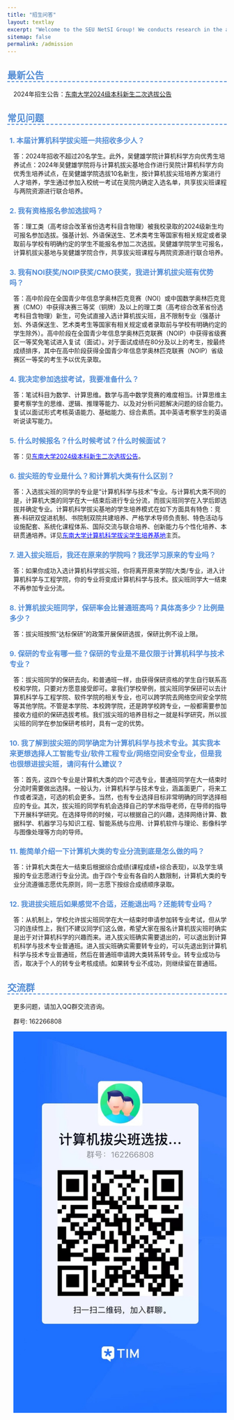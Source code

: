 ```yaml
---
title: "招生问答"
layout: textlay
excerpt: "Welcome to the SEU NetSI Group! We conducts research in the area of Internet of Things and Swarm Intelligence. Our goal is to provide theoretically sound analysis as well as build practically working systems."
sitemap: false
permalink: /admission
---
```


<style>
/* new styles added below*/
h2 {
    /*text-align: center;*/
    /*color: #ff6600;*/
    color: #548dd4;
    /*border-bottom: #ff6600 2px dashed;*/
    border-bottom: #548dd4 2px dashed;
}
h3, h4, h5, h6 {
    color: #548dd4;
    margin-bottom: 0;
    margin-left: 0.3em;
}
p {
    margin-left: 1em;
}
img {
    margin: auto;
    display: block;
    /*height: 20em;*/
}
</style>

## 最新公告

2024年招生公告：[东南大学2024级本科新生二次选拔公告](https://jwc.seu.edu.cn/2024/0703/c21676a496343/page.htm)


## 常见问题

### 1. 本届计算机科学拔尖班一共招收多少人？

答：2024年招收不超过20名学生。此外，吴健雄学院计算机科学方向优秀生培养试点：2024年吴健雄学院将与计算机拔尖基地合作进行吴院计算机科学方向优秀生培养试点，在吴健雄学院选拔10名新生，按计算机拔尖班培养方案进行人才培养，学生通过参加入校统一考试在吴院内确定入选名单，共享拔尖班课程与两院资源进行联合培养。

### 2. 我有资格报名参加选拔吗？

答：理工类（高考综合改革省份选考科目含物理）被我校录取的2024级新生均可报名参加选拔。强基计划、外语保送生、艺术类考生等国家有相关规定或者录取前与学校有明确约定的学生不能报名参加二次选拔。吴健雄学院学生可报名，计算机拔尖基地与吴健雄学院合作，共享拔尖班课程与两院资源进行联合培养。

### 3. 我有NOI获奖/NOIP获奖/CMO获奖，我进计算机拔尖班有优势吗？

答：高中阶段在全国青少年信息学奥林匹克竞赛（NOI）或中国数学奥林匹克竞赛（CMO）中获得决赛三等奖（铜牌）及以上的理工类（高考综合改革省份选考科目含物理）新生，可免试直接入选计算机拔尖班，且不限制专业（强基计划、外语保送生、艺术类考生等国家有相关规定或者录取前与学校有明确约定的学生除外）。高中阶段在全国青少年信息学奥林匹克联赛（NOIP）中获得省级赛区一等奖免笔试进入复试（面试）。对于面试成绩在80分及以上的考生，按最终成绩排序，其中在高中阶段获得全国青少年信息学奥林匹克联赛（NOIP）省级赛区一等奖的考生予以优先录取。

### 4. 我决定参加选拔考试，我要准备什么？

答：笔试科目为数学、计算思维。数学与高中数学竞赛的难度相当。计算思维主要考察学生的思维、逻辑、推理等能力、以及对分析问题解决问题的综合能力。复试以面试形式考核英语能力、基础能力、综合素质。其中英语考察学生的英语听说读写能力。

### 5. 什么时候报名？什么时候考试？什么时候面试？

答：见<a href="https://jwc.seu.edu.cn/2024/0703/c21676a496343/page.htm"><span style="color:blue;">东南大学2024级本科新生二次选拔公告</span></a>。

### 6. 拔尖班的专业是什么？和计算机大类有什么区别？

答：入选拔尖班的同学的专业是“计算机科学与技术”专业。与计算机大类不同的是，计算机大类的同学在大一结束后进行专业分流，而拔尖班同学在入学后即选拔并确定专业。计算机科学拔尖基地的学生培养模式在如下方面具有特色：竞赛-科研双促进机制、书院制双院共建培养、严格学术导师负责制、特色活动与设施配套、系统化课程体系、国际交流与联合培养、创新能力与个性化培养、本研贯通培养。详见<a href="https://cs.seu.edu.cn/49434/list.htm"><span style="color:blue;">东南大学计算机科学拔尖学生培养基地</span></a>主页。

### 7. 进入拔尖班后，我还在原来的学院吗？我还学习原来的专业吗？

答：如果你成功入选计算机科学拔尖班，你将离开原来学院/大类/专业，进入计算机科学与工程学院，你的专业将变成计算机科学与技术。拔尖班同学大一结束不再参加专业分流。

### 8. 计算机拔尖班同学，保研率会比普通班高吗？具体高多少？比例是多少？

答：拔尖班按照“达标保研”的政策开展保研选拔，保研比例不设上限。

### 9. 保研的专业有哪一些？保研的专业是不是仅限于计算机科学与技术专业？

答：拔尖班同学的保研去向，和普通班一样，由获得保研资格的学生自行联系高校和学院，只要对方愿意接受即可。拿我们学校举例，拔尖班同学保研可以去计算机科学与工程学院、软件学院的相关专业，也可以跨学院去网络空间安全学院等其他学院。不管是本学院、本校跨学院，还是跨学校跨专业，一般都需要参加接收方组织的保研选拔考核。我们拔尖班的培养目标之一就是科学研究，所以拔尖班的同学在参加保研考核时，具有一定的优势。

### 10. 我了解到拔尖班的同学确定为计算机科学与技术专业。其实我本来更想选择人工智能专业/软件工程专业/网络空间安全专业，但是我也很想进拔尖班，请问有什么建议？

答：首先，这四个专业是计算机大类的四个可选专业，普通班同学在大一结束时分流时需要做出选择。一般认为，计算机科学与技术专业，涵盖面更广，将来工作或者深造，可选的机会更多。当然，也有专业选择目标非常明确的同学选择相应的专业。其次，拔尖班的同学有机会选择自己的学术指导老师，在导师的指导下开展科学研究。在选择导师的时候，可以根据自己的兴趣，选择网络计算、数据科学、机器学习与知识工程、智能系统与应用、计算机软件与理论、影像科学与图像处理等方向的导师。

### 11. 能简单介绍一下计算机大类的专业分流到底是怎么做的吗？

答：计算机大类在大一结束后根据综合成绩(课程成绩+综合表现)，以及学生填报的专业志愿进行专业分流。由于四个专业有各自的人数限制，计算机大类的专业分流遵循志愿优先原则，同一志愿下按综合成绩顺序录取。

### 12. 我进拔尖班后如果感觉不合适，还能退出吗？还能转专业吗？

答：从机制上，学校允许拔尖班同学在大一结束时申请参加转专业考试，但从学习的连续性上，我们不建议同学们这么做，希望大家在报名计算机拔尖班时确实是出于对计算机科学的兴趣而来。进入拔尖班确实需要退出的，可以退出到计算机科学与技术专业普通班。进入拔尖班确实需要转专业的，可以先退出到计算机科学与技术专业普通班，然后在普通班申请跨大类转系转专业。转专业成功与否，取决于个人的转专业考核成绩。如果转专业不成功，则继续留在普通班。


## 交流群

更多问题，请加入QQ群交流咨询。

群号: 162266808

![交流QQ群](images/admission/qq_qun_id.jpg)

